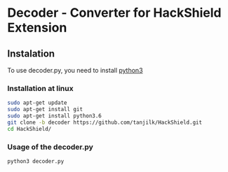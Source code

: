 # Decoder - Converter for HackShield Extension

## Instalation
To use decoder.py, you need to install [python3](https://www.python.org/downloads/)

### Installation at linux
```sh
sudo apt-get update
sudo apt-get install git
sudo apt-get install python3.6
git clone -b decoder https://github.com/tanjilk/HackShield.git
cd HackShield/
```

### Usage of the decoder.py
```sh
python3 decoder.py
```

